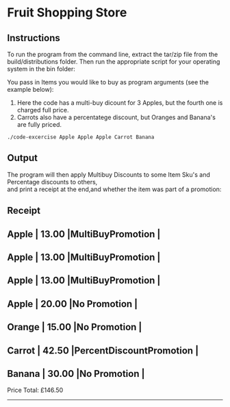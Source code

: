# Fruit Shopping Store

## Instructions 

To run the program from the command line, extract the tar/zip file from the build/distributions folder.
Then run the appropriate script for your operating system in the bin folder:

You pass in Items you would like to buy as program arguments (see the example below):

1. Here the code has a multi-buy dicount for 3 Apples, but the fourth one is charged full price.
2. Carrots also have a percentatege discount, but Oranges and Banana's are fully priced.

```shell
./code-excercise Apple Apple Apple Carrot Banana
```

## Output 

The program will then apply Multibuy Discounts to some Item Sku's and Percentage discounts to others,  
and print a receipt at the end,and whether the item was part of a promotion:

Receipt
------------------------------
Apple  | 13.00 |MultiBuyPromotion |
------------------------------
Apple  | 13.00 |MultiBuyPromotion |
------------------------------
Apple  | 13.00 |MultiBuyPromotion |
------------------------------
Apple  | 20.00 |No Promotion |
------------------------------
Orange  | 15.00 |No Promotion |
------------------------------
Carrot  | 42.50 |PercentDiscountPromotion |
------------------------------
Banana  | 30.00 |No Promotion |
------------------------------
Price Total: £146.50
______________________________
